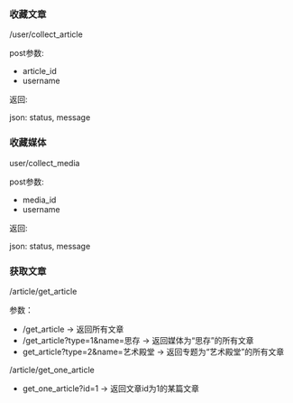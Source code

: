 ### 收藏文章

/user/collect_article

post参数:

* article_id
* username

返回:

json: status, message

### 收藏媒体

user/collect_media

post参数:

* media_id
* username

返回:

json: status, message

### 获取文章

/article/get_article

参数：

* /get_article -> 返回所有文章
* /get_article?type=1&name=思存 -> 返回媒体为“思存”的所有文章
* get_article?type=2&name=艺术殿堂 -> 返回专题为“艺术殿堂”的所有文章

/article/get_one_article

* get_one_article?id=1 -> 返回文章id为1的某篇文章